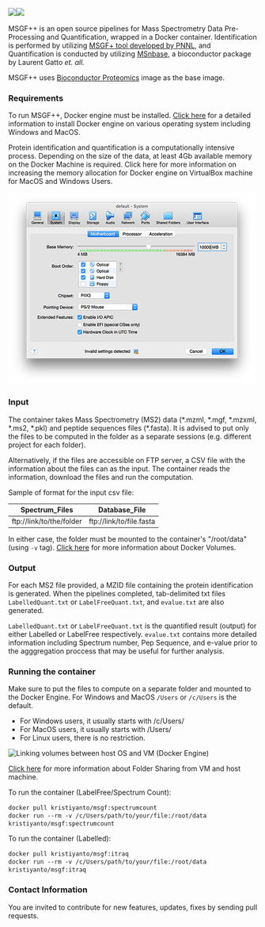 
[![](https://images.microbadger.com/badges/image/kristiyanto/msgf.svg)](https://microbadger.com/images/kristiyanto/msgf "Get your own image badge on microbadger.com")[![](https://images.microbadger.com/badges/version/kristiyanto/msgf.svg)](https://microbadger.com/images/kristiyanto/msgf "Get your own version badge on microbadger.com")

MSGF++ is an open source pipelines for Mass Spectrometry Data Pre-Processing and Quantification, wrapped in a Docker container. Identification is performed by utilizing [MSGF+ tool developed by PNNL](https://omics.pnl.gov/software/ms-gf), and Quantification is conducted by utilizing [MSnbase](http://bioconductor.org/packages/release/bioc/html/MSnbase.html), a bioconductor package by Laurent Gatto _et. all._

MSGF++ uses [Bioconductor Proteomics](https://github.com/Bioconductor/bioc_docker) image as the base image.

### Requirements
To run MSGF++, Docker engine must be installed. [Click here](https://docs.docker.com/engine/installation/) for a detailed information to install Docker engine on various operating system including Windows and MacOS.

Protein identification and quantification is a computationally intensive process. Depending on the size of the data, at least 4Gb available memory on the Docker Machine is required. Click here for more information on increasing the memory allocation for Docker engine on VirtualBox machine for MacOS and Windows Users.

![Adjusting RAM allocation for Docker Machine](media/ram.png)

### Input 
The container takes Mass Spectrometry  (MS2) data (\*.mzml, \*.mgf, \*.mzxml, \*.ms2, \*.pkl) and peptide sequences files (\*.fasta). It is advised to put only the files to be computed in the folder as a separate sessions (e.g. different project for each folder).

Alternatively, if the files are accessible on FTP server, a CSV file with the information about the files can as the input. The container reads the information, download the files and run the computation.

Sample of format for the input csv file:

| Spectrum_Files | Database_File |
| --- | --- |
| ftp://link/to/the/folder | ftp://link/to/file.fasta |

In either case, the folder must be mounted to the container's "/root/data" (using ```-v``` tag). [Click here](http://container-solutions.com/understanding-volumes-docker/) for more information about Docker Volumes. 

### Output
For each MS2 file provided, a MZID file containing the protein identification is generated. When the pipelines completed, tab-delimited txt files ```LabelledQuant.txt``` or ```LabelFreeQuant.txt```, and ```evalue.txt``` are also generated. 

```LabelledQuant.txt``` or ```LabelFreeQuant.txt``` is the quantified result (output) for either Labelled or LabelFree respectively. ```evalue.txt``` contains more detailed information including Spectrum number, Pep Sequence, and e-value prior to the agggregation proccess that may be useful for further analysis.

### Running the container
Make sure to put the files to compute on a separate folder and mounted to the Docker Engine. For Windows and MacOS ```/Users``` or ```/c/Users``` is the default. 

* For Windows users, it usually starts with /c/Users/
* For MacOS users, it usually starts with /Users/
* For Linux users, there is no restriction.

![Linking volumes between host OS and VM (Docker Engine)](media/vmvolume.png)

[Click here](https://www.virtualbox.org/manual/ch04.htmlftp) for more information about Folder Sharing from VM and host machine.

To run the container (LabelFree/Spectrum Count):

```
docker pull kristiyanto/msgf:spectrumcount
docker run --rm -v /c/Users/path/to/your/file:/root/data kristiyanto/msgf:spectrumcount
```

To run the container (Labelled):

```
docker pull kristiyanto/msgf:itraq
docker run --rm -v /c/Users/path/to/your/file:/root/data kristiyanto/msgf:itraq
```

### Contact Information

You are invited to contribute for new features, updates, fixes by sending pull requests.

